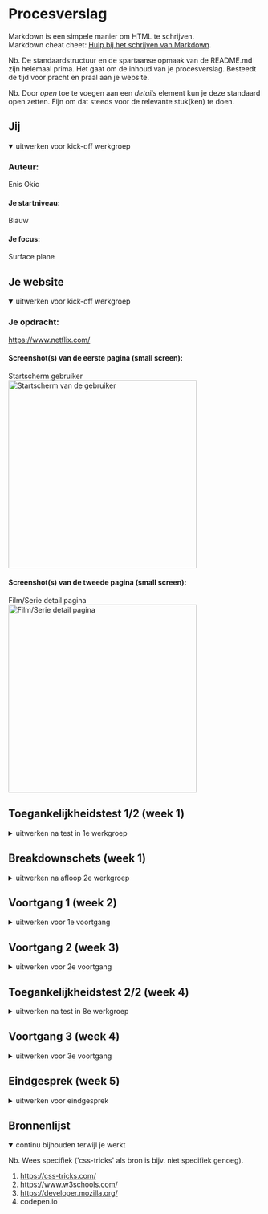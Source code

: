 # Procesverslag
Markdown is een simpele manier om HTML te schrijven.  
Markdown cheat cheet: [Hulp bij het schrijven van Markdown](https://github.com/adam-p/markdown-here/wiki/Markdown-Cheatsheet).

Nb. De standaardstructuur en de spartaanse opmaak van de README.md zijn helemaal prima. Het gaat om de inhoud van je procesverslag. Besteedt de tijd voor pracht en praal aan je website.

Nb. Door *open* toe te voegen aan een *details* element kun je deze standaard open zetten. Fijn om dat steeds voor de relevante stuk(ken) te doen.





## Jij

<details open>
  <summary>uitwerken voor kick-off werkgroep</summary>

  ### Auteur:
  Enis Okic

  #### Je startniveau:
  Blauw

  #### Je focus:
  Surface plane

</details>





## Je website

<details open>
  <summary>uitwerken voor kick-off werkgroep</summary>

  ### Je opdracht:
  https://www.netflix.com/

  #### Screenshot(s) van de eerste pagina (small screen):
  Startscherm gebruiker
  <img src="readme-images/startscherm-gebruiker.jpg" width="375px" alt="Startscherm van de gebruiker">

  #### Screenshot(s) van de tweede pagina (small screen):
  Film/Serie detail pagina
  <img src="readme-images/movie-serie-detail.jpg" width="375px" alt="Film/Serie detail pagina">

</details>



## Toegankelijkheidstest 1/2 (week 1)

<details>
  <summary>uitwerken na test in 1e werkgroep</summary>

  ### Bevindingen
  Lijst met je bevindingen die in de test naar voren kwamen:

  #### Screenreader
  Tijdens de toegankelijkheidstest met m'n buddy is ons direct opgevallen dat het logo een link is. Echter is er tijdens het voorlezen niet verteld waar deze link de gebruiker naar toe neemt. Wat goed is aan de website waren de sliders de sliders bestaan uit 10+ foto's hiervan zie je er in eerste instantie maar een paar. Deze noemt de screenreader ook niet gelijk op tenzij je echt op de button klikt naar de volgende slide. Dit is goed omdat de gebruiker hiermee tijd kan besparen en niet perse alles hoeft te luisteren. Op pagina 2 werdt de like button benoemt zodanig dat je totaal niet wist wat voor button het nou is.

  Ik zou deze dingen op lossen door bijv. het logo een alt te geven genaamd bijv. "netflix logo home". Op pagina 2 zou ik hier een aria-label aan toevoegen die het duidelijk maakt.

  #### Muis en Toetsenbord
  Zodra je met een smallscreen test (venster verkleine) is het niet mogelijk om de dropdown menu te openen met je toetsenbord. Elke keer wordt je doorgestuurd naar een andere pagina. Door witte border kleur is focus state bij sommige covers onduidelijk. Ook onduidelijk als ik me bevindt op de geluidsknop. Vanaf het kopje meer zoals dit kan ik alleen op aanlijst toevoegen klikken maar niet op de series/films zelf.

  Voor de focus zou ik kleur proberen te zoeken die voor zo hoog mogelijk contrast zorgt en ook zou ik de focus stijlen zodat het echt los staat van de website en dus lekker opvalt.


  #### Motoriek (shocks, elastiekjes)
  Doordat achtergrond van de knop van de slider een lage opacity heeft valt de icon meer op en lijkt alsof je alleen op de icon kan klikken hier hadden mijn buddy en ik heel veel moeite mee. Ook duurde het lang aangezien de icon klein is.

  Ik zou dit oplossen door de opacity hoger te zetten en de knop wat groter te maken niet al te groot (eventueel ook andere kleuren).


  #### Visueel (brillen, contrast, kleurenblind, dark/light).
  Over het algemeen zorgt netflix voor een hoog contrast, wat ik jammer vindt is dat netflix niks doet met dark/light mode. De website is vooral vriendelijke naar mensen die niet tegen fellen kleuren kunnen. Dus een donkere site nodig hebben voor de rust van hun ogen. Voor kleurenblind is tijdens de test alles wel goed bevallen.

</details>



## Breakdownschets (week 1)

<details>
  <summary>uitwerken na afloop 2e werkgroep</summary>

  ### de hele pagina:
  <img src="readme-images/breakdown-schets-1.png" width="375px" alt="breakdown van de hele pagina">

  <img src="readme-images/breakdown-schets-2.png" width="375px" alt="breakdown van de hele pagina">

</details>





## Voortgang 1 (week 2)

<details>
  <summary>uitwerken voor 1e voortgang</summary>

  ### Omschrijving

  De eerste week was ik er niet, deze heb ik gemist. Ook dacht ik dat het gesprek online was. Gelukkig wou Eva de studentassistent het gesprek online met mijn voeren. Ik had niks om te laten zien wel kon ik mooi plan maken met Eva met wat ik als eerste moet doen om bij te komen. Ook heeft zij mij het een en andere uitgelegd

</details>





## Voortgang 2 (week 3)

<details>
  <summary>uitwerken voor 2e voortgang</summary>

  ### Omschrijving

  Tijdens het gesprek had ik alleen de breakdownschetsen om te laten zien, dus heb ik dit gesprek voornamelijk geluisterd naar de vragen van andere en antwoorden hierop. Wel heeft de studentassistent mijn breakdownschetsen door genomen om te kijken of ik het wel goed heb gedaan.

</details>





## Toegankelijkheidstest 2/2 (week 4)

<details>
  <summary>uitwerken na test in 8e werkgroep</summary>

  ### Bevindingen
  Lijst met je bevindingen die in de test naar voren kwamen (geef ook aan wat er verbeterd is):

  #### Screenreader
  Tijdens de toegankelijkheidstest heb ik iemand anders laten kijken naar mijn website. Dit heb ik bewust gedaan omdat diegene nog niet wist hoe mijn website in elkaar zit. Zo weet ik is mijn website echt toegankelijk voor iedereen. Tijdens de test met de screenreader is gebleken een aantal van mijn buttons niet duidelijk werden benoemd. Ook dat er op pagina 2 een hele lap tekst werd opgelezen wat ervaren kan worden als vervelend omdat het meer tijd in beslag neemt.

  De buttons kunnen opgelost worden dmv een aria-label. De lap tekst zou ik nog niet weten.

  #### Muis en Toetsenbord
  Met de muis en toetsenbord was mijn website toegankelijk. Ook heb ik voor elkaar gekregen dat je op mijn website wel de menu kan openen dmv toetsenbord. De focus is ook duidelijker maar er kan nog wat gedaan worden aan de kleur die valt niet genoeg op.


  #### Motoriek (shocks, elastiekjes)
  Door de kleine tekst was het moeilijk op de tekst te klikken, ook waren een aantal iconen nog te klein en moeilijk klikbaar.

  Dit is op te lossen door het wat groter te maken.

  #### Visueel (brillen, contrast, kleurenblind, dark/light).
  De contrast heb ik hoger gemaakt op sommige punten zoals bij genres dat viel gelijk. Ook beviel dark mode en nieuwe light mode wel. Alleen mag het contrast wel hoger bij de lightmode.

</details>





## Voortgang 3 (week 4)

<details>
  <summary>uitwerken voor 3e voortgang</summary>

  ### Omschrijving
  De eerste pagina had ik bijna af, alleen was ik nog onzeker of ik het wel goed doe. De button en links begreep ik eerst niet helemaal maar de docent heeft hierbij goed geholpen. Dus weet ik nu dat link's zijn voor als je naar andere pagina linkt.

</details>





## Eindgesprek (week 5)

<details>
  <summary>uitwerken voor eindgesprek</summary>

  ### Je uitkomst - karakteristiek screenshots:
  <img src="readme-images/pagina1.jpg" width="375px" alt="uitomst opdracht 1">
  <img src="readme-images/pagina2.jpg" width="375px" alt="uitomst opdracht 1">


  ### Dit ging goed/Heb ik geleerd:
  Korte omschrijving met plaatjes
  Code netjes schrijven en comments toevoegingen ging goed.

  <img src="readme-images/comments.png" width="375px" alt="top">


  ### Dit was lastig/Is niet gelukt:
  De toegankelijkheid vond ik heel erg lastig hier zou ik me graag meer in willen verdiepen.

  <img src="readme-images/dummy-plaatje.jpg" width="375px" alt="bummer">
</details>





## Bronnenlijst

<details open>
  <summary>continu bijhouden terwijl je werkt</summary>

  Nb. Wees specifiek ('css-tricks' als bron is bijv. niet specifiek genoeg).

  1. https://css-tricks.com/
  2. https://www.w3schools.com/
  3. https://developer.mozilla.org/
  4. codepen.io

</details>
